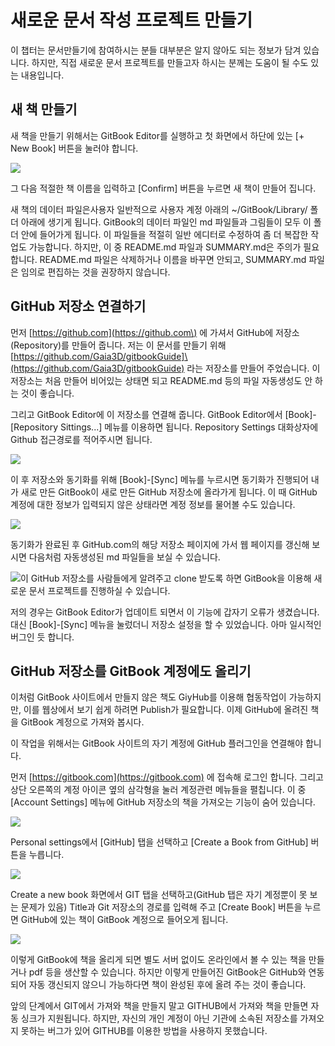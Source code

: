 # 새로운 문서 작성 프로젝트 만들기

이 챕터는 문서만들기에 참여하시는 분들 대부분은 알지 않아도 되는 정보가 담겨 있습니다. 하지만, 직접 새로운 문서 프로젝트를 만들고자 하시는 분께는 도움이 될 수도 있는 내용입니다.

## 새 책 만들기

새 책을 만들기 위해서는 GitBook Editor를 실행하고 첫 화면에서 하단에 있는 \[+ New Book\] 버튼을 눌러야 합니다.

![](/assets/new_book.png)

그 다음 적절한 책 이름을 입력하고 \[Confirm\] 버튼을 누르면 새 책이 만들어 집니다.

새 책의 데이터 파일은사용자  일반적으로 사용자 계정 아래의 ~/GitBook/Library/ 폴더 아래에 생기게 됩니다. GitBook의 데이터 파일인 md 파일들과 그림들이 모두 이 폴더 안에 들어가게 됩니다. 이 파일들을 적절히 일반 에디터로 수정하여 좀 더 복잡한 작업도 가능합니다. 하지만, 이 중 README.md 파일과 SUMMARY.md은 주의가 필요합니다. README.md 파일은 삭제하거나 이름을 바꾸면 안되고, SUMMARY.md 파일은 임의로 편집하는 것을 권장하지 않습니다.

## GitHub 저장소 연결하기

먼저 [https://github.com](https://github.com\) 에 가셔서 GitHub에 저장소\(Repository\)를 만들어 줍니다. 저는 이 문서를 만들기 위해 [https://github.com/Gaia3D/gitbookGuide]\(https://github.com/Gaia3D/gitbookGuide) 라는 저장소를 만들어 주었습니다. 이 저장소는 처음 만들어 비어있는 상태면 되고 README.md 등의 파일 자동생성도 안 하는 것이 좋습니다.

그리고 GitBook Editor에 이 저장소를 연결해 줍니다. GitBook Editor에서 \[Book\]-\[Repository Sittings...\] 메뉴를 이용하면 됩니다. Repository Settings 대화상자에 Github 접근경로를 적어주시면 됩니다.

![](/assets/new_book_repo.png)

이 후 저장소와 동기화를 위해 \[Book\]-\[Sync\] 메뉴를 누르시면 동기화가 진행되어 내가 새로 만든 GitBook이 새로 만든 GitHub 저장소에 올라가게 됩니다. 이 때 GitHub 계정에 대한 정보가 입력되지 않은 상태라면 계정 정보를 물어볼 수도 있습니다.

![](/assets/ㅜㄷㅈ_ㅠㅐㅐㅏ_햐소ㅕㅠ_ㅁㅊ채ㅕㅜㅅ.png)

동기화가 완료된 후 GitHub.com의 해당 저장소 페이지에 가서 웹 페이지를 갱신해 보시면 다음처럼 자동생성된 md 파일들을 보실 수 있습니다.

![](/assets/new_book_reop.png)이 GitHub 저장소를 사람들에게 알려주고 clone 받도록 하면 GitBook을 이용해 새로운 문서 프로젝트를 진행하실 수 있습니다.

저의 경우는 GitBook Editor가 업데이트 되면서 이 기능에 갑자기 오류가 생겼습니다. 대신 \[Book\]-\[Sync\] 메뉴을 눌렀더니 저장소 설정을 할 수 있었습니다. 아마 일시적인 버그인 듯 합니다.

## GitHub 저장소를 GitBook 계정에도 올리기

이처럼 GitBook 사이트에서 만들지 않은 책도 GiyHub를 이용해 협동작업이 가능하지만, 이를 웹상에서 보기 쉽게 하려면 Publish가 필요합니다. 이제 GitHub에 올려진 책을 GitBook 계정으로 가져와 봅시다.

이 작업을 위해서는 GitBook 사이트의 자기 계정에 GitHub 플러그인을 연결해야 합니다.

먼저 [https://gitbook.com](https://gitbook.com) 에 접속해 로그인 합니다. 그리고 상단 오른쪽의 계정 아이콘 옆의 삼각형을 눌러 계정관련 메뉴들을 펼칩니다. 이 중 \[Account Settings\] 메뉴에 GitHub 저장소의 책을 가져오는 기능이 숨어 있습니다.

![](/assets/new_book_import2.png)

Personal settings에서 \[GitHub\] 탭을 선택하고 \[Create a Book from GitHub\] 버튼을 누릅니다.

![](/assets/new_book_repo_create.png)

Create a new book 화면에서 GIT 탭을 선택하고\(GitHub 탭은 자기 계정뿐이 못 보는 문제가 있음\) Title과 Git 저장소의 경로를 입력해 주고 \[Create Book\] 버튼을 누르면 GitHub에 있는 책이 GitBook 계정으로 들어오게 됩니다.

![](/assets/new_book_create_book.png)

이렇게 GitBook에 책을 올리게 되면 별도 서버 없이도 온라인에서 볼 수 있는 책을 만들거나 pdf 등을 생산할 수 있습니다. 하지만 이렇게 만들어진 GitBook은 GitHub와 연동되어 자동 갱신되지 않으니 가능하다면 책이 완성된 후에 올려 주는 것이 좋습니다.

앞의 단계에서 GIT에서 가져와 책을 만들지 말고 GITHUB에서 가져와 책을 만들면 자동 싱크가 지원됩니다. 하지만, 자신의 개인 계정이 아닌 기관에 소속된 저장소를 가져오지 못하는 버그가 있어 GITHUB를 이용한 방법을 사용하지 못했습니다.

